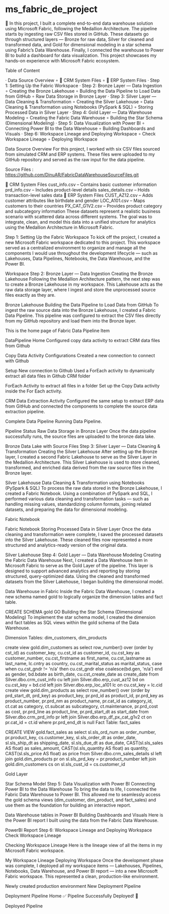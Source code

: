 # ms_fabric_de_project

📌 In this project, I built a complete end-to-end data warehouse solution using Microsoft Fabric, following the Medallion Architecture. The pipeline starts by ingesting raw CSV files stored in GitHub. These datasets go through structured layers — Bronze for raw data, Silver for cleaned and transformed data, and Gold for dimensional modeling in a star schema using Fabric’s Data Warehouse. Finally, I connected the warehouse to Power BI to build a dashboard for data visualization. This project showcases my hands-on experience with Microsoft Fabric ecosystem.

Table of Content

· Data Source Overview
∘ 📁 CRM System Files
∘ 🧾 ERP System Files
· Step 1: Setting Up the Fabric Workspace
· Step 2: Bronze Layer — Data Ingestion
∘ Creating the Bronze Lakehouse
∘ Building the Data Pipeline to Load Data from GitHub
∘ Raw Data Storage in Bronze Layer
· Step 3: Silver Layer — Data Cleaning & Transformation
∘ Creating the Silver Lakehouse
∘ Data Cleaning & Transformation using Notebooks (PySpark & SQL)
∘ Storing Processed Data in Silver Layer
· Step 4: Gold Layer — Data Warehouse Modeling
∘ Creating the Fabric Data Warehouse
∘ Building the Star Schema (Dimensional Modeling)
· Step 5: Data Visualization with Power BI
∘ Connecting Power BI to the Data Warehouse
∘ Building Dashboards and Visuals
· Step 6: Workspace Lineage and Deploying Workspace
∘ Check Workspace Lineage
∘ Deploying Workspace

Data Source Overview
For this project, I worked with six CSV files sourced from simulated CRM and ERP systems. These files were uploaded to my GitHub repository and served as the raw input for the data pipeline.

Source Files :
https://github.com/DinuAR/FabricDataWarehouseSourceFiles.git

📁 CRM System Files
cust_info.csv – Contains basic customer information
prd_info.csv – Includes product-level details
sales_details.csv – Holds transaction-level sales data
🧾 ERP System Files
CUST_AZ12.csv – Adds customer attributes like birthdate and gender
LOC_A101.csv – Maps customers to their countries
PX_CAT_G1V2.csv – Provides product category and subcategory information
These datasets represent a realistic business scenario with scattered data across different systems. The goal was to integrate, clean, and model this data into a unified structure for analytics using the Medallion Architecture in Microsoft Fabric.

Step 1: Setting Up the Fabric Workspace
To kick off the project, I created a new Microsoft Fabric workspace dedicated to this project. This workspace served as a centralized environment to organize and manage all the components I would use throughout the development lifecycle — such as Lakehouses, Data Pipelines, Notebooks, the Data Warehouse, and the Power BI.


Workspace
Step 2: Bronze Layer — Data Ingestion
Creating the Bronze Lakehouse
Following the Medallion Architecture pattern, the next step was to create a Bronze Lakehouse in my workspace. This Lakehouse acts as the raw data storage layer, where I ingest and store the unprocessed source files exactly as they are.


Bronze Lakehouse
Building the Data Pipeline to Load Data from GitHub
To ingest the raw source data into the Bronze Lakehouse, I created a Fabric Data Pipeline. This pipeline was configured to extract the CSV files directly from my GitHub repository and load them into the Bronze layer.

This is the home page of Fabric Data Pipeline Item


DataPipeline Home
Configured copy data activity to extract CRM data files from Github


Copy Data Activity Configurations
Created a new connection to connect with Github


Setup New connection to Github
Used a ForEach activity to dynamically extract all data files in Github CRM folder


ForEach Activity to extract all files in a folder
Set up the Copy Data activity inside the For Each activity.


CRM Data Extraction Activity
Configured the same setup to extract ERP data from GitHub and connected the components to complete the source data extraction pipeline.


Complete Data Pipeline
Running Data Pipeline.


Pipeline Status
Raw Data Storage in Bronze Layer
Once the data pipeline successfully runs, the source files are uploaded to the bronze data lake.


Bronze Data Lake with Source Files
Step 3: Silver Layer — Data Cleaning & Transformation
Creating the Silver Lakehouse
After setting up the Bronze layer, I created a second Fabric Lakehouse to serve as the Silver Layer in the Medallion Architecture. This Silver Lakehouse is used to store cleaned, transformed, and enriched data derived from the raw source files in the Bronze layer.


Silver Lakehouse
Data Cleaning & Transformation using Notebooks (PySpark & SQL)
To process the raw data stored in the Bronze Lakehouse, I created a Fabric Notebook. Using a combination of PySpark and SQL, I performed various data cleaning and transformation tasks — such as handling missing values, standardizing column formats, joining related datasets, and preparing the data for dimensional modeling.


Fabric Notebook

Fabric Notebook
Storing Processed Data in Silver Layer
Once the data cleaning and transformation were complete, I saved the processed datasets into the Silver Lakehouse. These cleaned files now represented a more structured and analytics-ready version of the original data.


Silver Lakehouse
Step 4: Gold Layer — Data Warehouse Modeling
Creating the Fabric Data Warehouse
Next, I created a Data Warehouse item in Microsoft Fabric to serve as the Gold Layer of the pipeline. This layer is designed to support advanced analytics and reporting by storing structured, query-optimized data. Using the cleaned and transformed datasets from the Silver Lakehouse, I began building the dimensional model.


Data Warehouse in Fabric
Inside the Fabric Data Warehouse, I created a new schema named gold to logically organize the dimension tables and fact table.

CREATE SCHEMA gold
GO
Building the Star Schema (Dimensional Modeling)
To implement the star schema model, I created the dimension and fact tables as SQL views within the gold schema of the Data Warehouse.

Dimension Tables: dim_customers, dim_products

create view gold.dim_customers as
select
row_number() over (order by cst_id) as customer_key,
cu.cst_id as customer_id,
cu.cst_key as customer_number,
cu.cst_firstname as first_name,
cu.cst_lastname as last_name,
lc.cntry as country,
cu.cst_marital_status as marital_status,
case when cu.cst_gndr != 'n/a' then cu.cst_gndr
     else coalesce(bd.gen, 'n/a')
end as gender,
bd.bdate as birth_date,
cu.cst_create_date as create_date
from Silver.dbo.crm_cust_info cu
left join Silver.dbo.erp_cust_az12 bd
on cu.cst_key = bd.cid
left join Silver.dbo.erp_loc_a101 lc
on cu.cst_key = lc.cid
create view gold.dim_products as
select
row_number() over (order by prd_start_dt, prd_key) as product_key,
pr.prd_id as product_id,
pr.prd_key as product_number,
pr.prd_nm as product_name,
pr.cat_id as category_id,
ct.cat as category,
ct.subcat as subcategory,
ct.maintenance,
pr.prd_cost as cost,
pr.prd_line as product_line,
pr.prd_start_dt as start_date
from Silver.dbo.crm_prd_info pr
left join Silver.dbo.erp_df_px_cat_g1v2 ct
on pr.cat_id = ct.id
where pr.prd_end_dt is null
Fact Table: fact_sales

CREATE VIEW gold.fact_sales as 
select 
sl.sls_ord_num as order_number,
pr.product_key,
cs.customer_key,
sl.sls_order_dt as order_date,
sl.sls_ship_dt as shipping_date,
sl.sls_due_dt as due_date,
CAST(sl.sls_sales AS float) as sales_amount,
CAST(sl.sls_quantity AS float) as quantity,
CAST(sl.sls_price AS float) as price
from Silver.dbo.crm_sales_details sl
left join gold.dim_products pr
on sl.sls_prd_key = pr.product_number
left join gold.dim_customers cs
on sl.sls_cust_id = cs.customer_id

Gold Layer

Star Schema Model
Step 5: Data Visualization with Power BI
Connecting Power BI to the Data Warehouse
To bring the data to life, I connected the Fabric Data Warehouse to Power BI. This allowed me to seamlessly access the gold schema views (dim_customer, dim_product, and fact_sales) and use them as the foundation for building an interactive report.


Data Warehouse tables in Power BI
Building Dashboards and Visuals
Here is the Power BI report I built using the data from the Fabric Data Warehouse.


PowerBI Report
Step 6: Workspace Lineage and Deploying Workspace
Check Workspace Lineage

Checking Workspace Lineage
Here is the lineage view of all the items in my Microsoft Fabric workspace.


My Workspace Lineage
Deploying Workspace
Once the development phase was complete, I deployed all my workspace items — Lakehouses, Pipelines, Notebooks, Data Warehouse, and Power BI report — into a new Microsoft Fabric workspace. This represented a clean, production-like environment.


Newly created production environment
New Deployment Pipeline


Deployment Pipeline Home
✅ Pipeline Successfully Deployed! 🚀


Deployed Pipeline
